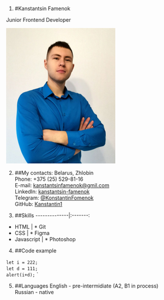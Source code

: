 1. #Kanstantsin Famenok

Junior Frontend Developer

![MyPhoto](img/myPhoto.jpg)

2. ##My contacts:
Belarus, Zhlobin  
Phone: +375 (25) 529-81-16  
E-mail: kanstantsinfamenok@gmil.com  
LinkedIn: [kanstantsin-famenok](https://www.linkedin.com/in/kanstantsin-famenok-24934923b)    
Telegram: [@KonstantinFomenok](https://t.me/KonstantinFomenok)   
GitHub: [Kanstantin1](https://github.com/Kanstantin1)  

3. ##Skills
--------------|:-------: 
* HTML        | * Git
* CSS         | * Figma 
* Javascript  | * Photoshop




4. ##Code example

`let i = 222;`  
`let d = 111;`  
`alert(i+d);`  `

5. ##Languages
English - pre-intermidiate (A2, B1 in process)  
Russian - native  
  